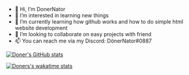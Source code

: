 - 👋 Hi, I’m DonerNator
- 👀 I’m interested in learning new things 
- 🌱 I’m currently learning how github works and how to do simple html website development
- 💞️ I’m looking to collaborate on easy projects with friend 
- 📫 You can reach me via my Discord: DönerNator#0887


[![Doner's GitHub stats](https://github-readme-stats.vercel.app/api?username=lucgames12321)](https://github.com/anuraghazra/github-readme-stats)




[![Doners's wakatime stats](https://github-readme-stats.vercel.app/api/wakatime?username=DonerNator)](https://github.com/anuraghazra/github-readme-stats)



<!---
lucgames12321/lucgames12321 is a ✨ special ✨ repository because its `README.md` (this file) appears on your GitHub profile.
You can click the Preview link to take a look at your changes.
--->
